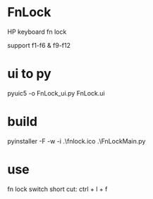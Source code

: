 # FnLock
HP keyboard fn lock

support f1-f6 & f9-f12

# ui to py
pyuic5 -o FnLock_ui.py FnLock.ui

# build
pyinstaller -F -w -i .\fnlock.ico .\FnLockMain.py

# use
fn lock switch short cut: ctrl + l + f
